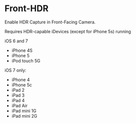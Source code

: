 Front-HDR
=========

Enable HDR Capture in Front-Facing Camera.

Requires HDR-capable iDevices (except for iPhone 5s) running

iOS 6 and 7
- iPhone 4S
- iPhone 5
- iPod touch 5G

iOS 7 only:
- iPhone 4
- iPhone 5c
- iPad 2
- iPad 3
- iPad 4
- iPad Air
- iPad mini 1G
- iPad mini 2G
